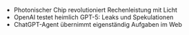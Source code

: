 - Photonischer Chip revolutioniert Rechenleistung mit Licht
- OpenAI testet heimlich GPT-5: Leaks und Spekulationen
- ChatGPT-Agent übernimmt eigenständig Aufgaben im Web
